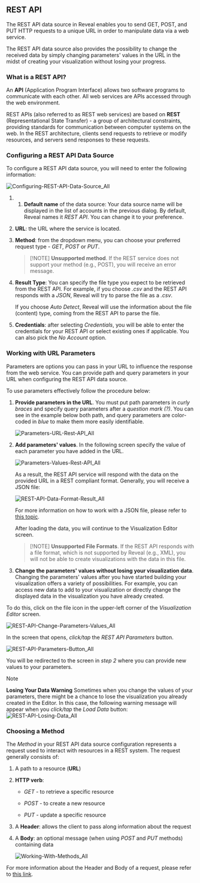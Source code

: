 ## REST API

The REST API data source in Reveal enables you to send GET, POST, and PUT
HTTP requests to a unique URL in order to manipulate data via a web
service.

The REST API data source also provides the possibility to change the
received data by simply changing parameters' values in the URL in the
midst of creating your visualization without losing your progress.

### What is a REST API?

An **API** (Application Program Interface) allows two software programs
to communicate with each other. All web services are APIs accessed
through the web environment.

REST APIs (also referred to as REST web services) are based on **REST**
(Representational State Transfer) - a group of architectural
constraints, providing standards for communication between computer
systems on the web. In the REST architecture, clients send requests to
retrieve or modify resources, and servers send responses to these
requests.

### Configuring a REST API Data Source

To configure a REST API data source, you will need to enter the
following information:

![Configuring-REST-API-Data-Source\_All](images/Configuring-REST-API-Data-Source_All.png)

1. 1.  **Default name** of the data source: Your data source name will be displayed in the list of accounts in the previous dialog. By default, Reveal names it *REST API*. You can change it to your preference.


2.  **URL**: the URL where the service is located.

3.  **Method**: from the dropdown menu, you can choose your preferred request type - *GET*, *POST* or *PUT*.
    > [!NOTE] **Unsupported method**.
    > If the REST service does not support your method (e.g., POST), you will receive an error message.

4. **Result Type**: You can specify the file type you expect to be retrieved from the REST API. For example, if you choose *.csv* and the REST API responds with a *JSON*, Reveal will try to parse the file as a *.csv*.

    If you choose *Auto Detect*, Reveal will use the information about the file (content) type, coming from the REST API to parse the file.  

5.  **Credentials**: after selecting *Credentials*, you will be able to
    enter the credentials for your REST API or select existing ones if
    applicable. You can also pick the *No Account* option.

### Working with URL Parameters

Parameters are options you can pass in your URL to influence the
response from the web service. You can provide path and query parameters
in your URL when configuring the REST API data source.

To use parameters effectively follow the procedure below:

1.  **Provide parameters in the URL**. You must put path parameters in
    *curly braces* and specify query parameters after a *question mark
    (?)*. You can see in the example below both path, and query
    parameters are color-coded in *blue* to make them more easily
    identifiable.

    ![Parameters-URL-Rest-API\_All](images/Parameters-URL-Rest-API_All.png)

2.  **Add parameters' values**. In the following screen specify the
    value of each parameter you have added in the URL.

    ![Parameters-Values-Rest-API\_All](images/Parameters-Values-Rest-API_All.png)

    As a result, the REST API service will respond with the data on the
    provided URL in a REST compliant format. Generally, you will receive
    a JSON file:

    ![REST-API-Data-Format-Result\_All](images/REST-API-Data-Format-Result_All.png)

    For more information on how to work with a JSON file, please refer
    to [this topic](~/en/datasources/working-files/working-with-json-files.md).

    After loading the data, you will continue to the Visualization Editor
    screen.

    >[!NOTE] **Unsupported File Formats**. 
    >If the REST API responds with a file format, which is not supported by Reveal (e.g., XML), you will not be able to create visualizations with the data in this file.

3.  **Change the parameters' values without losing your visualization data**. Changing the parameters' values after you have started building your visualization offers a variety of possibilities. For example, you can access new data to add to your visualization or directly change the displayed data in the visualization you have already created.

To do this, click on the file icon in the upper-left corner of the
    *Visualization Editor* screen.

![REST-API-Change-Parameters-Values\_All](images/REST-API-Change-Parameters-Values_All.png)

In the screen that opens, *click/tap* the *REST API Parameters* button.

![REST-API-Parameters-Button\_All](images/REST-API-Parameters-Button_All.png)

You will be redirected to the screen in *step 2* where you can provide new values to your parameters.

> [!NOTE]
> **Losing Your Data Warning**
Sometimes when you change the values of your parameters, there might be a chance to lose the visualization you already created in the Editor. In this case, the following warning message will appear when you *click/tap* the *Load Data* button:
>![REST-API-Losing-Data\_All](images/REST-API-Losing-Data_All.png)

### Choosing a Method

The *Method* in your REST API data source configuration represents a
request used to interact with resources in a REST system. The request
generally consists of:

1.  A path to a resource (**URL**)

2.  **HTTP verb**:

      - *GET* - to retrieve a specific resource

      - *POST* - to create a new resource

      - *PUT* - update a specific resource

3.  A **Header**: allows the client to pass along information about the
    request

4.  A **Body**: an optional message (when using *POST* and *PUT*
    methods) containing data

    ![Working-With-Methods\_All](images/Working-With-Methods_All.png)

For more information about the Header and Body of a request, please
refer to [this link](https://developer.mozilla.org/en-US/docs/Web/HTTP/Messages#Headers).
